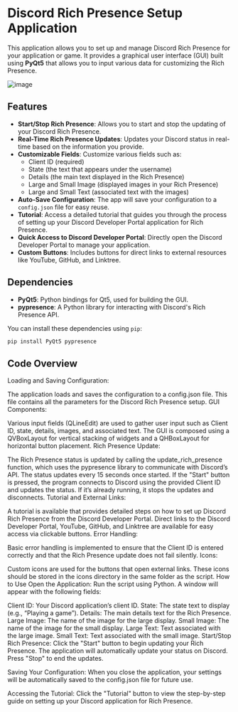 # Discord Rich Presence Setup Application

This application allows you to set up and manage Discord Rich Presence for your application or game. It provides a graphical user interface (GUI) built using **PyQt5** that allows you to input various data for customizing the Rich Presence.

![image](https://github.com/user-attachments/assets/780ea96f-5e0b-4b55-9695-6ab5684de63c)

## Features

- **Start/Stop Rich Presence**: Allows you to start and stop the updating of your Discord Rich Presence.
- **Real-Time Rich Presence Updates**: Updates your Discord status in real-time based on the information you provide.
- **Customizable Fields**: Customize various fields such as:
  - Client ID (required)
  - State (the text that appears under the username)
  - Details (the main text displayed in the Rich Presence)
  - Large and Small Image (displayed images in your Rich Presence)
  - Large and Small Text (associated text with the images)
- **Auto-Save Configuration**: The app will save your configuration to a `config.json` file for easy reuse.
- **Tutorial**: Access a detailed tutorial that guides you through the process of setting up your Discord Developer Portal application for Rich Presence.
- **Quick Access to Discord Developer Portal**: Directly open the Discord Developer Portal to manage your application.
- **Custom Buttons**: Includes buttons for direct links to external resources like YouTube, GitHub, and Linktree.

## Dependencies

- **PyQt5**: Python bindings for Qt5, used for building the GUI.
- **pypresence**: A Python library for interacting with Discord's Rich Presence API.

You can install these dependencies using `pip`:

```bash
pip install PyQt5 pypresence
```
## Code Overview
Loading and Saving Configuration:

The application loads and saves the configuration to a config.json file. This file contains all the parameters for the Discord Rich Presence setup.
GUI Components:

Various input fields (QLineEdit) are used to gather user input such as Client ID, state, details, images, and associated text.
The GUI is composed using a QVBoxLayout for vertical stacking of widgets and a QHBoxLayout for horizontal button placement.
Rich Presence Update:

The Rich Presence status is updated by calling the update_rich_presence function, which uses the pypresence library to communicate with Discord’s API. The status updates every 15 seconds once started.
If the "Start" button is pressed, the program connects to Discord using the provided Client ID and updates the status. If it’s already running, it stops the updates and disconnects.
Tutorial and External Links:

A tutorial is available that provides detailed steps on how to set up Discord Rich Presence from the Discord Developer Portal.
Direct links to the Discord Developer Portal, YouTube, GitHub, and Linktree are available for easy access via clickable buttons.
Error Handling:

Basic error handling is implemented to ensure that the Client ID is entered correctly and that the Rich Presence update does not fail silently.
Icons:

Custom icons are used for the buttons that open external links. These icons should be stored in the icons directory in the same folder as the script.
How to Use
Open the Application: Run the script using Python. A window will appear with the following fields:

Client ID: Your Discord application’s client ID.
State: The state text to display (e.g., “Playing a game”).
Details: The main details text for the Rich Presence.
Large Image: The name of the image for the large display.
Small Image: The name of the image for the small display.
Large Text: Text associated with the large image.
Small Text: Text associated with the small image.
Start/Stop Rich Presence: Click the "Start" button to begin updating your Rich Presence. The application will automatically update your status on Discord. Press "Stop" to end the updates.

Saving Your Configuration: When you close the application, your settings will be automatically saved to the config.json file for future use.

Accessing the Tutorial: Click the "Tutorial" button to view the step-by-step guide on setting up your Discord application for Rich Presence.
